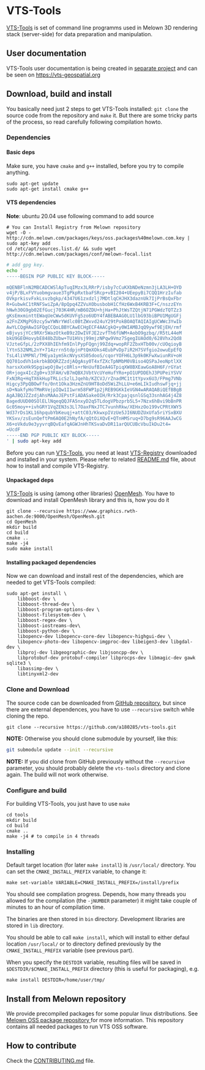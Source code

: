 # VTS-Tools

[VTS-Tools](https://github.com/melown/vts-tools) is set of command line
programms used in Melown 3D rendering stack (server-side) for data preparation
and manipulation.

## User documentation

VTS-Tools user documentation is being created in [separate
project](https://github.com/melown/workshop) and can be seen
on https://vts-geospatial.org

## Download, build and install

You basically need just 2 steps to get VTS-Tools installed: `git clone` the
source code from the repository and `make` it. But there are some tricky parts
of the process, so read carefully following compilation howto.

### Dependencies

#### Basic deps

Make sure, you have `cmake` and `g++` installed, before you try to compile
anything.

```
sudo apt-get update
sudo apt-get install cmake g++
```

#### VTS dependencies

**Note**: ubuntu 20.04 use following command to add source
```
# You can Install Registry from Melown repository
wget -O - http://cdn.melown.com/packages/keys/oss.packages%40melown.com.key | sudo apt-key add
cd /etc/apt/sources.list.d/ && sudo wget http://cdn.melown.com/packages/conf/melown-focal.list
```

```bash
# add gpg key.
echo '
-----BEGIN PGP PUBLIC KEY BLOCK-----

mQENBFlnN2MBCADCWSlApTuqIMzx3LRRrP/isby7cCuKXbNDeNzmn3jLA3LH+OYD
v4jP/BLxFVYuobmgvaue3TgPkpRxtbaFSRcp+vBI204+UEepyBi7CQQ1HrzIufab
OVkprkisvFxkLsvzbgkp/4347U61zxdzlj7MDtlqCHJHX3daznUk7IjPrBsQxFbr
R+GubwkC1tRNFSwiZpA/8pQpq4ZZVuXObusbobH1CfHz6WxB4KRB3F+C/nszzEYn
hNwh30G9gb02EfGucj703K4HR/mB6OZDU+hjHa+PhJtWsTZQtjN71PGWdzTQTZz3
gKsEmxminttEWaqUeCWw5dKUVFg5zo6UDY4fABEBAAG0LU1lbG93biBPU1MgUGFj
a2FnZXMgPG9zcy5wYWNrYWdlc0BtZWxvd24uY29tPokBOAQTAQIAIgUCWWc3YwIb
AwYLCQgHAwIGFQgCCQoLBBYCAwECHgECF4AACgkQ+y0WIAMBJqQ9ywf9EjEH/rmf
eBjvysjYCc9RXr5WazOtkeB9z2DwIVFJE2zvfTh6fUWM+AobO9gzbq//R5tL44eM
bkU9GEOHovybE848bZUbw+TU1HVsj99mjzNPqw9Vmz7SgegIUAOd0/628Vhx2Qd8
VJzteGfpL/2zPXX8hIEhfm9InlPypFQgnj99Zdq+wopRF2ZbxHTb00v/cUOqioyB
lYtnS32NML2nY+714zrrn5tdpjnPtQmXOks4EubPvDp7iR2H7SVfgio2owuEpEfQ
TsL4liVMPNl/TMEya1ymSkcNVysXS05dooS/cqorYOFH6L3p9k0KFwXwiunRV+oH
QQ701odVh1okrbkBDQRZZzdjAQgAsy0T4xfZXcTpNMbM0VBiso4QSPaJeoNptlXX
harsxXxHk9SpgiwpOj8wjc8Rls+rNnUufBIeA4GTpiqXW8BXEawGoA8H6F/rGYat
OR+jogx4IcZg0+v33FAH/vB7mQBXJVbtVcUYeHufYRo+pO1UPDDEhJ3PUPeiYSVV
FxN3Rq+HqTX6kHupTRLicSzlLJqehb/KZCVJ/rZnadMC1t1tYpvx6U3/FPmg7VNb
Higcy3PpQBOwFfo/0nt1Oka3HzmZnU9HT8oDd5WiZhLLU+e6mLIkIudhswFjq+jj
sD+NakfyHoTMmRVejpIQw1I1wrm58FWP1p2jREB9GKkIeVGN4wARAQABiQEfBBgB
AgAJBQJZZzdjAhsMAAoJEPstFiADASakeOIH/Rrk3CpajqsnlGSq33snhAG4j4Z8
BagedUUD00SOlELlNqeqQQJFA5nxyD2q5TLdogVPbzprb5L5+7Nzx6hBvi9bBnPR
Gc05moy++ivhGRY1VqZEN3s3Ll7OaxFNxJTC7vunhRkw/XEHxzOo199vCPRtXWY5
Wd37rDs1KL16hpqubYbKeuqj+attC03/KkwxpIVzUe5JI6NUDZUxUfa5riYSxBXU
YKSxv/zsEunQeftPm6AQ0E2hNyfA/qQtOiXQvE+QTnHMSruq+D7bg9sR96AAJwCG
X6+oVkdu9e3yyvrqBQvEafqAGWJnHhTKSvaDvDR11arQUCUBcVbuIkDu2t4=
=UcdF
-----END PGP PUBLIC KEY BLOCK-----
' | sudo apt-key add
```

Before you can run [VTS-Tools](https://github.com/melown/vts-tools), you
need at least [VTS-Registry](https://github.com/melown/vts-registry) downloaded
and installed in your system. Please refer to related
[README.md](https://github.com/Melown/vts-registry/blob/master/README.md) file,
about how to install and compile VTS-Registry.

#### Unpackaged deps

[VTS-Tools](https://github.com/melown/vts-tools) is using (among other
libraries) [OpenMesh](https://www.openmesh.org/). You have to download and
install OpenMesh library and this is, how you do it

```
git clone --recursive https://www.graphics.rwth-aachen.de:9000/OpenMesh/OpenMesh.git
cd OpenMesh
mkdir build
cd build
cmake ..
make -j4
sudo make install
```

#### Installing packaged dependencies

Now we can download and install rest of the dependencies, which are needed to
get VTS-Tools compiled:

```
sudo apt-get install \
    libboost-dev \
    libboost-thread-dev \
    libboost-program-options-dev \
    libboost-filesystem-dev \
    libboost-regex-dev \
    libboost-iostreams-dev\
    libboost-python-dev \
    libopencv-dev libopencv-core-dev libopencv-highgui-dev \
    libopencv-photo-dev libopencv-imgproc-dev libeigen3-dev libgdal-dev \
    libproj-dev libgeographic-dev libjsoncpp-dev \
    libprotobuf-dev protobuf-compiler libprocps-dev libmagic-dev gawk sqlite3 \
    libassimp-dev \
    libtinyxml2-dev
```

### Clone and Download

The source code can be downloaded from
[GitHub repository](https://github.com/a180285/vts-tools), but since there are
external dependences, you have to use `--recursive` switch while cloning the
repo.


```
git clone --recursive https://github.com/a180285/vts-tools.git
```

**NOTE:** Otherwise you should clone submodule by yourself, like this:
```bash
git submodule update --init --recursive
```

**NOTE:** If you did clone from GitHub previously without the `--recursive`
parameter, you should probably delete the `vts-tools` directory and clone
again. The build will not work otherwise.


### Configure and build

For building VTS-Tools, you just have to use ``make``

```
cd tools
mkdir build
cd build
cmake ..
make -j4 # to compile in 4 threads
```

### Installing

Default target location (for later `make install`) is `/usr/local/` directory.
You can set the `CMAKE_INSTALL_PREFIX` variable, to change it:

```
make set-variable VARIABLE=CMAKE_INSTALL_PREFIX=/install/prefix
```

You should see compilation progress. Depends, how many threads you allowed for
the compilation (the `-jNUMBER` parameter) it might take couple of minutes to an
hour of compilation time.

The binaries are then stored in `bin` directory. Development libraries are
stored in `lib` directory.

You should be able to call `make install`, which will install to either defaul
location `/usr/local/` or to directory defined previously by the
`CMAKE_INSTALL_PREFIX` variable (see previous part).

When you specify the `DESTDIR` variable, resulting files will be saved in
`$DESTDIR/$CMAKE_INSTALL_PREFIX` directory (this is useful for packaging), e.g.

```
make install DESTDIR=/home/user/tmp/
```

## Install from Melown repository

We provide precompiled packages for some popular linux distributions. See [Melown OSS package repository
](http://cdn.melown.com/packages/) for more information. This repository contains all needed packages to run
VTS OSS software.

## How to contribute

Check the [CONTRIBUTING.md](CONTRIBUTING.md) file.
